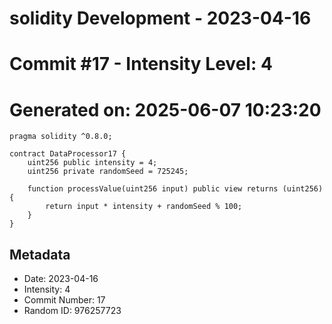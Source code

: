 ﻿# solidity Development - 2023-04-16
# Commit #17 - Intensity Level: 4
# Generated on: 2025-06-07 10:23:20
```solidity
pragma solidity ^0.8.0;

contract DataProcessor17 {
    uint256 public intensity = 4;
    uint256 private randomSeed = 725245;

    function processValue(uint256 input) public view returns (uint256) {
        return input * intensity + randomSeed % 100;
    }
}
```
## Metadata
- Date: 2023-04-16
- Intensity: 4
- Commit Number: 17
- Random ID: 976257723
